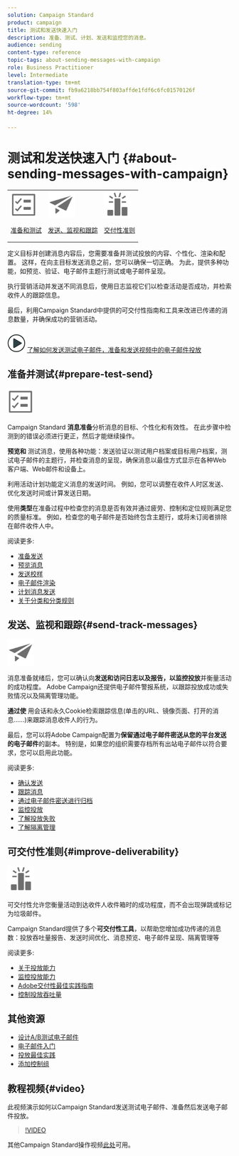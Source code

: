 ```yaml
---
solution: Campaign Standard
product: campaign
title: 测试和发送快速入门
description: 准备、测试、计划、发送和监控您的消息。
audience: sending
content-type: reference
topic-tags: about-sending-messages-with-campaign
role: Business Practitioner
level: Intermediate
translation-type: tm+mt
source-git-commit: fb9a6218bb754f803affde1fdf6c6fc01570126f
workflow-type: tm+mt
source-wordcount: '598'
ht-degree: 14%

---
```



# 测试和发送快速入门 {#about-sending-messages-with-campaign}

<table>
<tr>
<td><img src="assets/do-not-localize/icon_prepare.svg" width="60px"><p><a href="#prepare-test-send">准备和测试</a></p></td>
<td><img src="assets/do-not-localize/icon_send.svg" width="60px"><p><a href="#send-track-messages">发送、监视和跟踪</a></p></td>
<td><img src="assets/do-not-localize/icon_deliverability.svg" width="60px"><p><a href="#improve-deliverability">交付性准则</a></p></td></tr>
</table>

定义目标并创建消息内容后，您需要准备并测试投放的内容、个性化、渲染和配置。 这样，在向主目标发送消息之前，您可以确保一切正确。 为此，提供多种功能，如预览、验证、电子邮件主题行测试或电子邮件呈现。

执行营销活动并发送不同消息后，使用日志监视它们以检查活动是否成功，并检索收件人的跟踪信息。

最后，利用Campaign Standard中提供的可交付性指南和工具来改进已传递的消息数量，并确保成功的营销活动。

![](assets/do-not-localize/how-to-video.png) [了解如何发送测试电子邮件，准备和发送视频中的电子邮件投放](#video)

## 准备并测试{#prepare-test-send}

<img src="assets/do-not-localize/icon_prepare.svg" width="60px">

Campaign Standard **消息准备**&#x200B;分析消息的目标、个性化和有效性。 在此步骤中检测到的错误必须进行更正，然后才能继续操作。

**预览和** 测试消息，使用各种功能：发送验证以测试用户档案或目标用户档案，测试电子邮件的主题行，并检查消息的呈现，确保消息以最佳方式显示在各种Web客户端、Web邮件和设备上。

利用活动计划功能定义消息的发送时间。 例如，您可以调整在收件人时区发送、优化发送时间或计算发送日期。

使用&#x200B;**类型**&#x200B;在准备过程中检查您的消息是否有效并通过疲劳、控制和定位规则满足您的质量标准。 例如，检查您的电子邮件是否始终包含主题行，或将未订阅者排除在邮件收件人中。

阅读更多:

* [准备发送](../../sending/using/preparing-the-send.md)
* [预览消息](../../sending/using/previewing-messages.md)
* [发送校样](../../sending/using/sending-proofs.md)
* [电子邮件渲染](../../sending/using/email-rendering.md)
* [计划消息发送](../../sending/using/about-scheduling-messages.md)
* [关于分类和分类规则](../../sending/using/about-typology-rules.md)

## 发送、监视和跟踪{#send-track-messages}

<img src="assets/do-not-localize/icon_send.svg"  width="60px">

消息准备就绪后，您可以确认向&#x200B;**发送和访问日志以及报告，以监控投放**&#x200B;并衡量活动的成功程度。 Adobe Campaign还提供电子邮件警报系统，以跟踪投放成功或失败情况以及隔离管理功能。

**通过使** 用会话和永久Cookie检索跟踪信息(单击的URL、镜像页面、打开的消息……)来跟踪消息收件人的行为。

最后，您可以将Adobe Campaign配置为&#x200B;**保留通过电子邮件密送从您的平台发送的电子邮件**&#x200B;的副本。 特别是，如果您的组织需要存档所有出站电子邮件以符合要求，您可以启用此功能。

阅读更多:

* [确认发送](../../sending/using/confirming-the-send.md)
* [跟踪消息](../../sending/using/tracking-messages.md)
* [通过电子邮件密送进行归档](../../sending/using/archiving.md)
* [监控投放](../../sending/using/monitoring-a-delivery.md)
* [了解投放失败](../../sending/using/understanding-delivery-failures.md)
* [了解隔离管理](../../sending/using/understanding-quarantine-management.md)

## 可交付性准则{#improve-deliverability}

<img src="assets/do-not-localize/icon_deliverability.svg"  width="60px">

可交付性允许您衡量活动到达收件人收件箱时的成功程度，而不会出现弹跳或标记为垃圾邮件。

Campaign Standard提供了多个&#x200B;**可交付性工具**，以帮助您增加成功传递的消息数：投放吞吐量报告、发送时间优化、消息预览、电子邮件呈现、隔离管理等

阅读更多:

* [关于投放能力](../../sending/using/about-deliverability.md)
* [监控投放能力](../../sending/using/monitor-deliverability.md)
* [Adobe交付性最佳实践指南](https://experienceleague.adobe.com/docs/deliverability-learn/deliverability-best-practice-guide/introduction.html)
* [控制投放吞吐量](../../reporting/using/delivery-throughput.md)

## 其他资源

* [设计A/B测试电子邮件](../../channels/using/designing-an-a-b-test-email.md)
* [电子邮件入门](https://helpx.adobe.com/cn/campaign/kb/acs-get-started-with-emails.html)
* [投放最佳实践](../../sending/using/delivery-best-practices.md)
* [添加控制组](../../sending/using/control-group.md)

## 教程视频{#video}

此视频演示如何以Campaign Standard发送测试电子邮件、准备然后发送电子邮件投放。

>[!VIDEO](https://video.tv.adobe.com/v/24013/)

其他Campaign Standard操作视频[此处](https://experienceleague.adobe.com/docs/campaign-standard-learn/tutorials/overview.html?lang=zh-Hans)可用。
